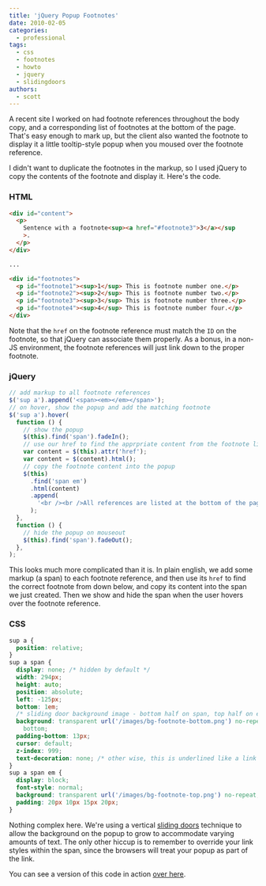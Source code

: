 ```yaml
---
title: 'jQuery Popup Footnotes'
date: 2010-02-05
categories:
  - professional
tags:
  - css
  - footnotes
  - howto
  - jquery
  - slidingdoors
authors:
  - scott
---
```


A recent site I worked on had footnote references throughout the body copy, and a corresponding list of footnotes at the bottom of the page. That's easy enough to mark up, but the client also wanted the footnote to display it a little tooltip-style popup when you moused over the footnote reference.

I didn't want to duplicate the footnotes in the markup, so I used jQuery to copy the contents of the footnote and display it. Here's the code.

### HTML

```html
<div id="content">
  <p>
    Sentence with a footnote<sup><a href="#footnote3">3</a></sup
    >.
  </p>
</div>

...

<div id="footnotes">
  <p id="footnote1"><sup>1</sup> This is footnote number one.</p>
  <p id="footnote2"><sup>2</sup> This is footnote number two.</p>
  <p id="footnote3"><sup>3</sup> This is footnote number three.</p>
  <p id="footnote4"><sup>4</sup> This is footnote number four.</p>
</div>
```

Note that the `href` on the footnote reference must match the `ID` on the footnote, so that jQuery can associate them properly. As a bonus, in a non-JS environment, the footnote references will just link down to the proper footnote.

### jQuery

```js
// add markup to all footnote references
$('sup a').append('<span><em></em></span>');
// on hover, show the popup and add the matching footnote
$('sup a').hover(
  function () {
    // show the popup
    $(this).find('span').fadeIn();
    // use our href to find the apprpriate content from the footnote list
    var content = $(this).attr('href');
    var content = $(content).html();
    // copy the footnote content into the popup
    $(this)
      .find('span em')
      .html(content)
      .append(
        '<br /><br />All references are listed at the bottom of the page.',
      );
  },
  function () {
    // hide the popup on mouseout
    $(this).find('span').fadeOut();
  },
);
```

This looks much more complicated than it is. In plain english, we add some markup (a span) to each footnote reference, and then use its `href` to find the correct footnote from down below, and copy its content into the span we just created. Then we show and hide the span when the user hovers over the footnote reference.

### CSS

```css
sup a {
  position: relative;
}
sup a span {
  display: none; /* hidden by default */
  width: 294px;
  height: auto;
  position: absolute;
  left: -125px;
  bottom: 1em;
  /* sliding door background image - bottom half on span, top half on em */
  background: transparent url('/images/bg-footnote-bottom.png') no-repeat left
    bottom;
  padding-bottom: 13px;
  cursor: default;
  z-index: 999;
  text-decoration: none; /* other wise, this is underlined like a link */
}
sup a span em {
  display: block;
  font-style: normal;
  background: transparent url('/images/bg-footnote-top.png') no-repeat;
  padding: 20px 10px 15px 20px;
}
```

Nothing complex here. We're using a vertical [sliding doors](http://www.alistapart.com/articles/slidingdoors/) technique to allow the background on the popup to grow to accommodate varying amounts of text. The only other hiccup is to remember to override your link styles within the span, since the browsers will treat your popup as part of the link.

You can see a version of this code in action [over here](http://www.stretchmarkstv.com/).
